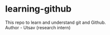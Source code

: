 # learning-github
This repo to learn and understand git and Github.<br>
Author - Utsav (research intern)
